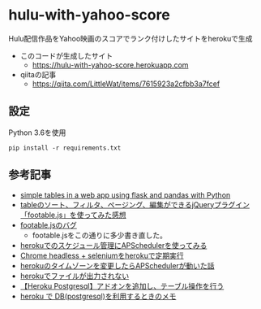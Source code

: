 # hulu-with-yahoo-score

Hulu配信作品をYahoo映画のスコアでランク付けしたサイトをherokuで生成

- このコードが生成したサイト
   - https://hulu-with-yahoo-score.herokuapp.com
- qiitaの記事
   - https://qiita.com/LittleWat/items/7615923a2cfbb3a7fcef


## 設定
Python 3.6を使用
```
pip install -r requirements.txt 
```

## 参考記事
* [simple tables in a web app using flask and pandas with Python](https://sarahleejane.github.io/learning/python/2015/08/09/simple-tables-in-webapps-using-flask-and-pandas-with-python.html)
* [tableのソート、フィルタ、ページング、編集ができるjQueryプラグイン「footable.js」を使ってみた感想](http://chinpui.net/?p=6)
* [footable.jsのバグ](https://github.com/fooplugins/FooTable/issues/687)
    * footable.jsをこの通りに多少書き直した。
* [herokuでのスケジュール管理にAPSchedulerを使ってみる](http://www.stockdog.work/entry/2017/04/10/003452)
* [Chrome headless + seleniumをherokuで定期実行](http://katsulog.tech/regularly-run-chrome-headless-selenium-with-heroku/)
* [herokuのタイムゾーンを変更したらAPSchedulerが動いた話](http://www.stockdog.work/entry/2017/04/15/020130)
* [herokuでファイルが出力されない](https://stackoverflow.com/questions/39813677/writing-file-in-heroku-filesystem-and-reading-it-with-web-app)
* [【Heroku Postgresql】アドオンを追加し、テーブル操作を行う](https://www.shookuro.com/entry/2018/03/11/160201)
* [heroku で DB(postgresql)を利用するときのメモ](https://qiita.com/croquette0212/items/9b4dc5377e7d6f292671)
